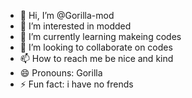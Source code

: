 - 👋 Hi, I’m @Gorilla-mod
- 👀 I’m interested in modded
- 🌱 I’m currently learning makeing codes
- 💞️ I’m looking to collaborate on codes
- 📫 How to reach me be nice and kind
- 😄 Pronouns: Gorilla
- ⚡ Fun fact: i have no frends

<!---
Gorilla-mod/Gorilla-mod is a ✨ special ✨ repository because its `README.md` (this file) appears on your GitHub profile.
You can click the Preview link to take a look at your changes.
--->
